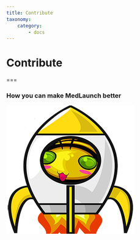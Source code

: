 ```yaml
---
title: Contribute
taxonomy:
    category:
        - docs
---
```


# Contribute

===

### How you can make MedLaunch better

![Logo](../images/MedLaunch_sm.png)